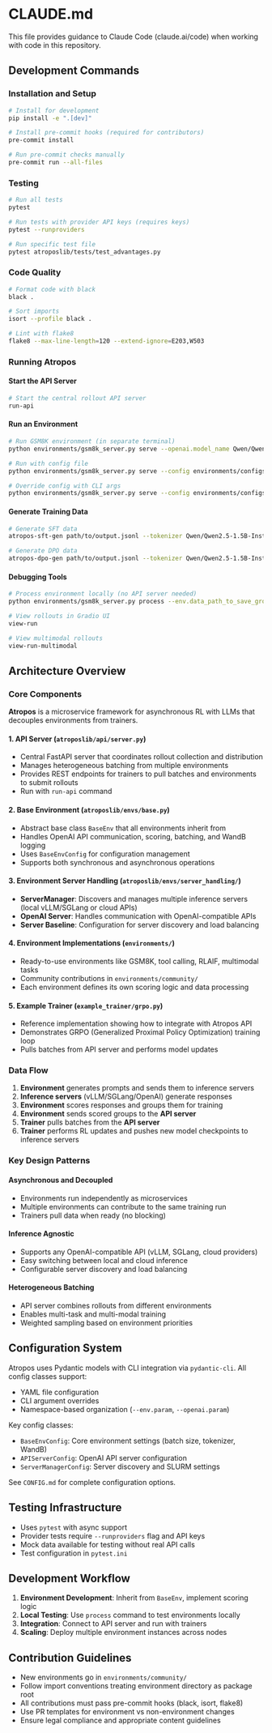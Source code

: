 # CLAUDE.md

This file provides guidance to Claude Code (claude.ai/code) when working with code in this repository.

## Development Commands

### Installation and Setup
```bash
# Install for development
pip install -e ".[dev]"

# Install pre-commit hooks (required for contributors)
pre-commit install

# Run pre-commit checks manually
pre-commit run --all-files
```

### Testing
```bash
# Run all tests
pytest

# Run tests with provider API keys (requires keys)
pytest --runproviders

# Run specific test file
pytest atroposlib/tests/test_advantages.py
```

### Code Quality
```bash
# Format code with black
black .

# Sort imports
isort --profile black .

# Lint with flake8
flake8 --max-line-length=120 --extend-ignore=E203,W503
```

### Running Atropos

#### Start the API Server
```bash
# Start the central rollout API server
run-api
```

#### Run an Environment
```bash
# Run GSM8K environment (in separate terminal)
python environments/gsm8k_server.py serve --openai.model_name Qwen/Qwen2.5-1.5B-Instruct --slurm false

# Run with config file
python environments/gsm8k_server.py serve --config environments/configs/example.yaml

# Override config with CLI args
python environments/gsm8k_server.py serve --config environments/configs/example.yaml --env.group_size 8
```

#### Generate Training Data
```bash
# Generate SFT data
atropos-sft-gen path/to/output.jsonl --tokenizer Qwen/Qwen2.5-1.5B-Instruct

# Generate DPO data
atropos-dpo-gen path/to/output.jsonl --tokenizer Qwen/Qwen2.5-1.5B-Instruct
```

#### Debugging Tools
```bash
# Process environment locally (no API server needed)
python environments/gsm8k_server.py process --env.data_path_to_save_groups gsm8k_rollouts.jsonl

# View rollouts in Gradio UI
view-run

# View multimodal rollouts
view-run-multimodal
```

## Architecture Overview

### Core Components

**Atropos** is a microservice framework for asynchronous RL with LLMs that decouples environments from trainers.

#### 1. API Server (`atroposlib/api/server.py`)
- Central FastAPI server that coordinates rollout collection and distribution
- Manages heterogeneous batching from multiple environments
- Provides REST endpoints for trainers to pull batches and environments to submit rollouts
- Run with `run-api` command

#### 2. Base Environment (`atroposlib/envs/base.py`)
- Abstract base class `BaseEnv` that all environments inherit from
- Handles OpenAI API communication, scoring, batching, and WandB logging
- Uses `BaseEnvConfig` for configuration management
- Supports both synchronous and asynchronous operations

#### 3. Environment Server Handling (`atroposlib/envs/server_handling/`)
- **ServerManager**: Discovers and manages multiple inference servers (local vLLM/SGLang or cloud APIs)
- **OpenAI Server**: Handles communication with OpenAI-compatible APIs
- **Server Baseline**: Configuration for server discovery and load balancing

#### 4. Environment Implementations (`environments/`)
- Ready-to-use environments like GSM8K, tool calling, RLAIF, multimodal tasks
- Community contributions in `environments/community/`
- Each environment defines its own scoring logic and data processing

#### 5. Example Trainer (`example_trainer/grpo.py`)
- Reference implementation showing how to integrate with Atropos API
- Demonstrates GRPO (Generalized Proximal Policy Optimization) training loop
- Pulls batches from API server and performs model updates

### Data Flow

1. **Environment** generates prompts and sends them to inference servers
2. **Inference servers** (vLLM/SGLang/OpenAI) generate responses
3. **Environment** scores responses and groups them for training
4. **Environment** sends scored groups to the **API server**
5. **Trainer** pulls batches from the **API server**
6. **Trainer** performs RL updates and pushes new model checkpoints to inference servers

### Key Design Patterns

#### Asynchronous and Decoupled
- Environments run independently as microservices
- Multiple environments can contribute to the same training run
- Trainers pull data when ready (no blocking)

#### Inference Agnostic
- Supports any OpenAI-compatible API (vLLM, SGLang, cloud providers)
- Easy switching between local and cloud inference
- Configurable server discovery and load balancing

#### Heterogeneous Batching
- API server combines rollouts from different environments
- Enables multi-task and multi-modal training
- Weighted sampling based on environment priorities

## Configuration System

Atropos uses Pydantic models with CLI integration via `pydantic-cli`. All config classes support:
- YAML file configuration
- CLI argument overrides
- Namespace-based organization (`--env.param`, `--openai.param`)

Key config classes:
- `BaseEnvConfig`: Core environment settings (batch size, tokenizer, WandB)
- `APIServerConfig`: OpenAI API server configuration
- `ServerManagerConfig`: Server discovery and SLURM settings

See `CONFIG.md` for complete configuration options.

## Testing Infrastructure

- Uses `pytest` with async support
- Provider tests require `--runproviders` flag and API keys
- Mock data available for testing without real API calls
- Test configuration in `pytest.ini`

## Development Workflow

1. **Environment Development**: Inherit from `BaseEnv`, implement scoring logic
2. **Local Testing**: Use `process` command to test environments locally
3. **Integration**: Connect to API server and run with trainers
4. **Scaling**: Deploy multiple environment instances across nodes

## Contribution Guidelines

- New environments go in `environments/community/`
- Follow import conventions treating environment directory as package root
- All contributions must pass pre-commit hooks (black, isort, flake8)
- Use PR templates for environment vs non-environment changes
- Ensure legal compliance and appropriate content guidelines